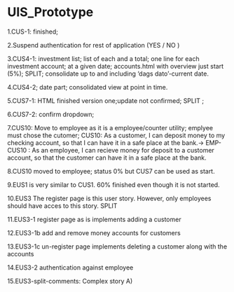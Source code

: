 # UIS_Prototype
1.CUS-1: finished;

2.Suspend authentication for rest of application (YES / NO )

3.CUS4-1: investment list; list of each and a total; one line for each investment account; at a given date; accounts.html with overview just start (5%); SPLIT; consolidate up to and including ‘dags dato’-current date. 

4.CUS4-2; date part; consolidated view at point in time.

5.CUS7-1: HTML finished version one;update not confirmed;  SPLIT ; 

6.CUS7-2: confirm dropdown;

7.CUS10: Move to employee as it is a employee/counter utility; emplyee must chose the cutomer; CUS10: As a customer, I can deposit money to my checking account, so that I can have it in a safe place at the bank.-> EMP-CUS10 : As an employee, I can recieve money for deposit to a customer account, so that the customer can have it in a safe place at the bank.

8.CUS10 moved to employee; status 0% but CUS7 can be used as start.

9.EUS1 is very similar to CUS1. 60% finished even though it is not started.

10.EUS3 The register page is this user story. However, only employees should have acces to this story. SPLIT

11.EUS3-1 register page as is implements adding a customer

12.EUS3-1b add and remove money accounts for customers

13.EUS3-1c  un-register page implements deleting a customer along with the accounts

14.EUS3-2 authentication against employee

15.EUS3-split-comments: Complex story A)  

